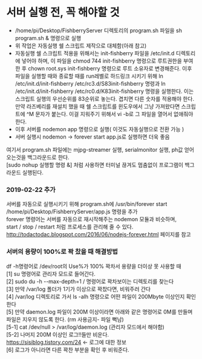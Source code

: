 # 서버 실행 전, 꼭 해야할 것

* /home/pi/Desktop/FishberryServer 디렉토리의 program.sh 파일을 sh program.sh & 명령으로 실행
* 위 작업은 자동실행 쉘 스크립트 제작으로 대체함(아래 참고)
* 자동실행 쉘 스크립트 적용을 위해서는 init-fishberry 파일을 /etc/init.d 디렉토리에 넣어야 하며, 이 파일을 chmod 744 init-fishberry 명령으로 루트권한을 부여한 후 chown root.sys init-fishberry 명령으로 루트 소유자로 변경해준다. 이후 파일을 실행할 때와 종료할 때를 run레벨로 하드링크 시키기 위해 ln /etc/init.d/init-fishberry /etc/rc3.d/S83init-fishberry 명령과 ln /etc/init.d/init-fishberry /etc/rc0.d/K83init-fishberry 명령을 실행한다. 이는 스크립트 실행의 우선순위를 83순위로 놓는다. 겹치면 다른 숫자를 적용해야 한다.  
만약 라즈베리를 재설치 했을 때 쉘 스크립트를 윈도우에서 그냥 가져왔다면 스크립트에 ^M 문자가 붙는다. 이걸 지워주기 위해서 vi -b로 그 파일을 열어서 없애줘야 한다.  
* 이후 서버를 nodemon app 명령으로 실행( 이것도 자동실행으로 전환 가능 )
* 서버 실행시 nodemon -> forever start app.js로 실행하면 더욱 좋음

여기서 program.sh 파일에는 mjpg-streamer 실행, serialmonitor 실행, ph값 얻어오는것을 백그라운드로 한다.  
[sudo nohup 실행할 명령 &] 처럼 사용하면 터미널 끊겨도 멈춤없이 프로그램이 백그라운드 실행된다.  

### 2019-02-22 추가

서버를 자동으로 실행시키기 위해 program.sh에 /usr/bin/forever start /home/pi/Desktop/FishberryServer/app.js 명령을 추가  
forever 명령어는 서버를 자동으로 재시작해주는 nodemon 모듈과 비슷하며,   
start / stop / restart 처럼 프로세스를 관리해 줄 수 있다.  
http://todactodac.blogspot.com/2016/06/nodejs-forever.html 페이지를 참고  

### 서버의 용량이 100%로 꽉 찼을 때 해결방법  

df -h명령어로 /dev/root의 Use%가 100% 꽉차서 용량을 더이상 못 사용할 때  
[1] su 명령어로 관리자 모드로 들어간다.  
[2] sudo du -h --max-depth=1 / 명령어로 꽉차보이는 디렉토리를 찾는다  
[3] 만약 /var/log 폴더가 1기가 이상으로 꽉찼다면, 비워주러 간다  
[4] /var/log 디렉토리로 가서 ls -alh 명령으로 어떤 파일이 200Mbyte 이상인지 확인한다  
[5] 만약 daemon.log 파일이 200M 이상이라면 아래와 같은 명령어로 0M를 만들며 파일은 지우지 않도록 한다. (rm 사용금지- 파일 뻑남)  
[5-1] cat /dev/null > /var/log/daemon.log (관리자 모드에서 해야함)  
[5-2] 나머지 200M 이상인 로그!!들만 비운다.   
https://sisiblog.tistory.com/24 <- 로그에 대한 정보  
[6] 로그가 아니라면 다른 꽉찬 부분을 확인 후 비워준다.  
